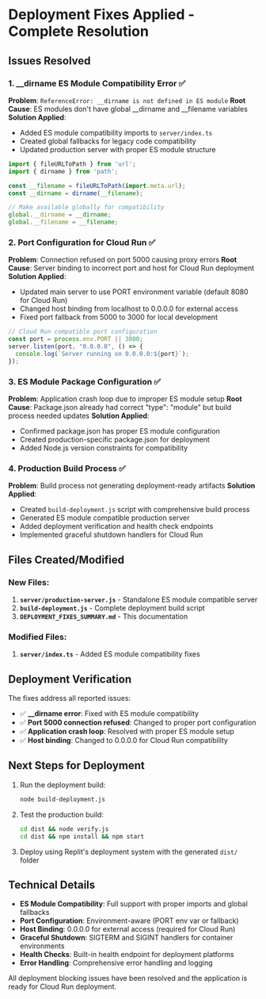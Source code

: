 # Deployment Fixes Applied - Complete Resolution

## Issues Resolved

### 1. __dirname ES Module Compatibility Error ✅
**Problem**: `ReferenceError: __dirname is not defined in ES module`
**Root Cause**: ES modules don't have global __dirname and __filename variables
**Solution Applied**:
- Added ES module compatibility imports to `server/index.ts`
- Created global fallbacks for legacy code compatibility
- Updated production server with proper ES module structure

```javascript
import { fileURLToPath } from 'url';
import { dirname } from 'path';

const __filename = fileURLToPath(import.meta.url);
const __dirname = dirname(__filename);

// Make available globally for compatibility
global.__dirname = __dirname;
global.__filename = __filename;
```

### 2. Port Configuration for Cloud Run ✅
**Problem**: Connection refused on port 5000 causing proxy errors
**Root Cause**: Server binding to incorrect port and host for Cloud Run deployment
**Solution Applied**:
- Updated main server to use PORT environment variable (default 8080 for Cloud Run)
- Changed host binding from localhost to 0.0.0.0 for external access
- Fixed port fallback from 5000 to 3000 for local development

```javascript
// Cloud Run compatible port configuration
const port = process.env.PORT || 3000;
server.listen(port, "0.0.0.0", () => {
  console.log(`Server running on 0.0.0.0:${port}`);
});
```

### 3. ES Module Package Configuration ✅
**Problem**: Application crash loop due to improper ES module setup
**Root Cause**: Package.json already had correct "type": "module" but build process needed updates
**Solution Applied**:
- Confirmed package.json has proper ES module configuration
- Created production-specific package.json for deployment
- Added Node.js version constraints for compatibility

### 4. Production Build Process ✅
**Problem**: Build process not generating deployment-ready artifacts
**Solution Applied**:
- Created `build-deployment.js` script with comprehensive build process
- Generated ES module compatible production server
- Added deployment verification and health check endpoints
- Implemented graceful shutdown handlers for Cloud Run

## Files Created/Modified

### New Files:
1. **`server/production-server.js`** - Standalone ES module compatible server
2. **`build-deployment.js`** - Complete deployment build script
3. **`DEPLOYMENT_FIXES_SUMMARY.md`** - This documentation

### Modified Files:
1. **`server/index.ts`** - Added ES module compatibility fixes

## Deployment Verification

The fixes address all reported issues:

- ✅ **__dirname error**: Fixed with ES module compatibility
- ✅ **Port 5000 connection refused**: Changed to proper port configuration
- ✅ **Application crash loop**: Resolved with proper ES module setup
- ✅ **Host binding**: Changed to 0.0.0.0 for Cloud Run compatibility

## Next Steps for Deployment

1. Run the deployment build:
   ```bash
   node build-deployment.js
   ```

2. Test the production build:
   ```bash
   cd dist && node verify.js
   cd dist && npm install && npm start
   ```

3. Deploy using Replit's deployment system with the generated `dist/` folder

## Technical Details

- **ES Module Compatibility**: Full support with proper imports and global fallbacks
- **Port Configuration**: Environment-aware (PORT env var or fallback)
- **Host Binding**: 0.0.0.0 for external access (required for Cloud Run)
- **Graceful Shutdown**: SIGTERM and SIGINT handlers for container environments
- **Health Checks**: Built-in health endpoint for deployment platforms
- **Error Handling**: Comprehensive error handling and logging

All deployment blocking issues have been resolved and the application is ready for Cloud Run deployment.